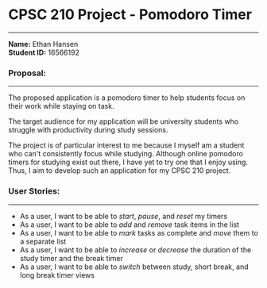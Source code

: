 # CPSC 210 Project - Pomodoro Timer
___

**Name:** Ethan Hansen \
**Student ID:** 16566192

### Proposal:
___

The proposed application is a pomodoro timer to help students focus on their work while staying on task. 

The target audience for my application will be university students who struggle with productivity during study sessions.

The project is of particular interest to me because I myself am a student who can't consistently focus while studying.
Although online pomodoro timers for studying exist out there, I have yet to try one that I enjoy using. Thus, I aim to
develop such an application for my CPSC 210 project.




### User Stories:
___

- As a user, I want to be able to *start*, *pause*, and *reset* my timers
- As a user, I want to be able to *add* and *remove* task items in the list
- As a user, I want to be able to *mark* tasks as complete and *move* them to a separate list
- As a user, I want to be able to *increase* or *decrease*  the duration of the study timer and the break timer
- As a user, I want to be able to *switch* between study, short break, and long break timer views


